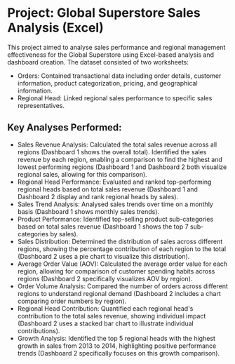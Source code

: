 # Project: Global Superstore Sales Analysis (Excel)

This project aimed to analyse sales performance and regional management effectiveness for the Global Superstore using Excel-based analysis and dashboard creation. The dataset consisted of two worksheets:

-	Orders: Contained transactional data including order details, customer information, product categorization, pricing, and geographical information.   
-	Regional Head: Linked regional sales performance to specific sales representatives.
  
## Key Analyses Performed:
-	Sales Revenue Analysis: Calculated the total sales revenue across all regions (Dashboard 1 shows the overall total). Identified the sales revenue by each region, enabling a comparison to find the highest and lowest performing regions (Dashboard 1 and Dashboard 2 both visualize regional sales, allowing for this comparison).   
-	Regional Head Performance: Evaluated and ranked top-performing regional heads based on total sales revenue (Dashboard 1 and Dashboard 2 display and rank regional heads by sales).   
-	Sales Trend Analysis: Analysed sales trends over time on a monthly basis (Dashboard 1 shows monthly sales trends).   
-	Product Performance: Identified top-selling product sub-categories based on total sales revenue (Dashboard 1 shows the top 7 sub-categories by sales).   
-	Sales Distribution: Determined the distribution of sales across different regions, showing the percentage contribution of each region to the total (Dashboard 2 uses a pie chart to visualize this distribution).   
-	Average Order Value (AOV): Calculated the average order value for each region, allowing for comparison of customer spending habits across regions (Dashboard 2 specifically visualizes AOV by region).   
-	Order Volume Analysis: Compared the number of orders across different regions to understand regional demand (Dashboard 2 includes a chart comparing order numbers by region).   
-	Regional Head Contribution: Quantified each regional head's contribution to the total sales revenue, showing individual impact (Dashboard 2 uses a stacked bar chart to illustrate individual contributions).
-	Growth Analysis: Identified the top 5 regional heads with the highest growth in sales from 2013 to 2014, highlighting positive performance trends (Dashboard 2 specifically focuses on this growth comparison).   

